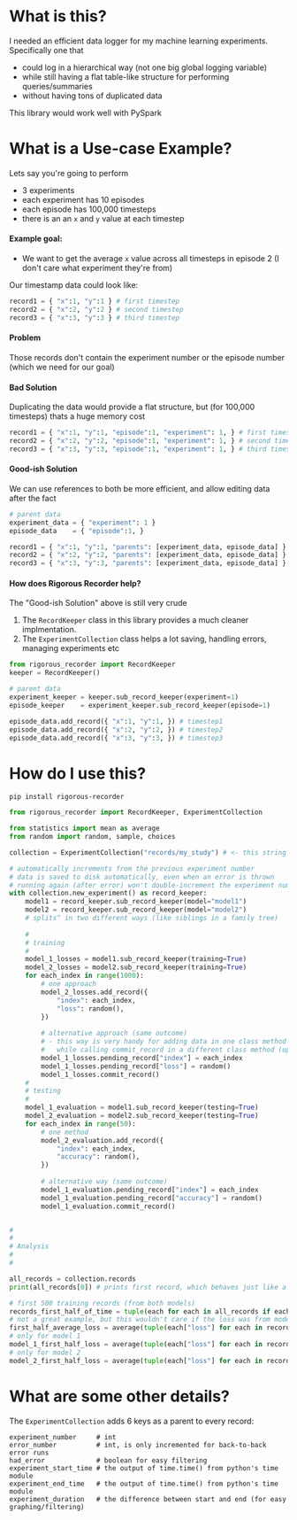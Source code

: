 # What is this?

I needed an efficient data logger for my machine learning experiments. Specifically one that
- could log in a hierarchical way (not one big global logging variable)
- while still having a flat table-like structure for performing queries/summaries
- without having tons of duplicated data

This library would work well with PySpark

# What is a Use-case Example?

Lets say you're going to perform
- 3 experiments
- each experiment has 10 episodes
- each episode has 100,000 timesteps
- there is an an `x` and `y` value at each timestep <br>

#### Example goal:
- We want to get the average `x` value across all timesteps in episode 2 (I don't care what experiment they're from)


Our timestamp data could look like:
```python
record1 = { "x":1, "y":1 } # first timestep
record2 = { "x":2, "y":2 } # second timestep
record3 = { "x":3, "y":3 } # third timestep
```

#### Problem
Those records don't contain the experiment number or the episode number (which we need for our goal)

#### Bad Solution

Duplicating the data would provide a flat structure, but (for 100,000 timesteps) thats a huge memory cost
```python
record1 = { "x":1, "y":1, "episode":1, "experiment": 1, } # first timestep
record2 = { "x":2, "y":2, "episode":1, "experiment": 1, } # second timestep
record3 = { "x":3, "y":3, "episode":1, "experiment": 1, } # third timestep
```

#### Good-ish Solution

We can use references to both be more efficient, and allow editing data after the fact

```python
# parent data
experiment_data = { "experiment": 1 }
episode_data    = { "episode":1, }

record1 = { "x":1, "y":1, "parents": [experiment_data, episode_data] } # first timestep
record2 = { "x":2, "y":2, "parents": [experiment_data, episode_data] } # second timestep
record3 = { "x":3, "y":3, "parents": [experiment_data, episode_data] } # third timestep
```

#### How does Rigorous Recorder help?

The "Good-ish Solution" above is still very crude
1. The `RecordKeeper` class in this library provides a much cleaner implmentation.
2. The `ExperimentCollection` class helps a lot saving, handling errors, managing experiments etc 

```python
from rigorous_recorder import RecordKeeper
keeper = RecordKeeper()

# parent data
experiment_keeper = keeper.sub_record_keeper(experiment=1)
episode_keeper    = experiment_keeper.sub_record_keeper(episode=1)

episode_data.add_record({ "x":1, "y":1, }) # timestep1
episode_data.add_record({ "x":2, "y":2, }) # timestep2
episode_data.add_record({ "x":3, "y":3, }) # timestep3
```

# How do I use this?

`pip install rigorous-recorder`

```python
from rigorous_recorder import RecordKeeper, ExperimentCollection

from statistics import mean as average
from random import random, sample, choices

collection = ExperimentCollection("records/my_study") # <- this string is a filepath 

# automatically increments from the previous experiment number
# data is saved to disk automatically, even when an error is thrown
# running again (after error) won't double-increment the experiment number (same number until non-error run is achieved)
with collection.new_experiment() as record_keeper:
    model1 = record_keeper.sub_record_keeper(model="model1")
    model2 = record_keeper.sub_record_keeper(model="model2")
    # splits^ in two different ways (like siblings in a family tree)
    
    # 
    # training
    # 
    model_1_losses = model1.sub_record_keeper(training=True)
    model_2_losses = model2.sub_record_keeper(training=True)
    for each_index in range(1000):
        # one approach
        model_2_losses.add_record({
            "index": each_index,
            "loss": random(),
        })
        
        # alternative approach (same outcome)
        # - this way is very handy for adding data in one class method (loss func)
        #   while calling commit_record in a different class method (update weights)
        model_1_losses.pending_record["index"] = each_index
        model_1_losses.pending_record["loss"] = random()
        model_1_losses.commit_record()
    # 
    # testing
    # 
    model_1_evaluation = model1.sub_record_keeper(testing=True)
    model_2_evaluation = model2.sub_record_keeper(testing=True)
    for each_index in range(50):
        # one method
        model_2_evaluation.add_record({
            "index": each_index,
            "accuracy": random(),
        })
        
        # alternative way (same outcome)
        model_1_evaluation.pending_record["index"] = each_index
        model_1_evaluation.pending_record["accuracy"] = random()
        model_1_evaluation.commit_record()


# 
# 
# Analysis
# 
# 

all_records = collection.records
print(all_records[0]) # prints first record, which behaves just like a regular dictionary

# first 500 training records (from both models)
records_first_half_of_time = tuple(each for each in all_records if each["training"] and each["index"] < 500)
# not a great example, but this wouldn't care if the loss was from model1 or model 2
first_half_average_loss = average(tuple(each["loss"] for each in records_first_half_of_time))
# only for model 1
model_1_first_half_loss = average(tuple(each["loss"] for each in records_first_half_of_time if each["model"] == "model1"))
# only for model 2
model_2_first_half_loss = average(tuple(each["loss"] for each in records_first_half_of_time if each["model"] == "model2"))
```

# What are some other details?

The `ExperimentCollection` adds 6 keys as a parent to every record:
```
experiment_number     # int
error_number          # int, is only incremented for back-to-back error runs
had_error             # boolean for easy filtering
experiment_start_time # the output of time.time() from python's time module
experiment_end_time   # the output of time.time() from python's time module
experiment_duration   # the difference between start and end (for easy graphing/filtering)
```